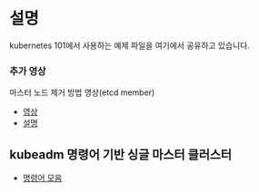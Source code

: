 # 설명

kubernetes 101에서 사용하는 예제 파일을 여기에서 공유하고 있습니다.


### 추가 영상

마스터 노드 제거 방법 영상(etcd member)

- [영상](https://www.youtube.com/watch?v=8PaCZ1FiZoo)
- [설명](files/master_remove_step.md)

## kubeadm 명령어 기반 싱글 마스터 클러스터

- [명령어 모음](command-colllection.md)
